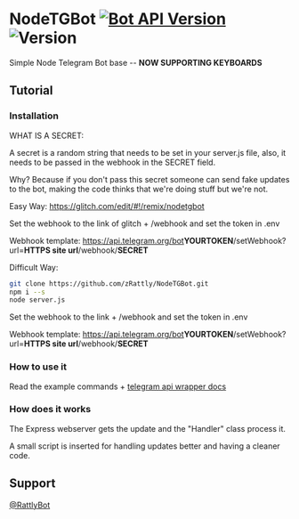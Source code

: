 # NodeTGBot [![Bot API Version](https://img.shields.io/badge/Bot%20API-v4.3-f36caf.svg?style=flat-square)](https://core.telegram.org/bots/api) ![Version](https://img.shields.io/badge/version-v1.0.0-orange.svg)

Simple Node Telegram Bot base -- <b>NOW SUPPORTING KEYBOARDS</b>

## Tutorial
 
### Installation

WHAT IS A SECRET:

A secret is a random string that needs to be set in your server.js file, also, it needs to be passed in the webhook in the SECRET field.

Why? Because if you don't pass this secret someone can send fake updates to the bot, making the code thinks that we're doing stuff but we're not.

Easy Way: https://glitch.com/edit/#!/remix/nodetgbot 

Set the webhook to the link of glitch + /webhook and set the token in .env

Webhook template: https://api.telegram.org/bot<b>YOURTOKEN</b>/setWebhook?url=<b>HTTPS site url</b>/webhook/<b>SECRET</b>

Difficult Way:

```bash
git clone https://github.com/zRattly/NodeTGBot.git
npm i --s
node server.js
```

Set the webhook to the link + /webhook and set the token in .env

Webhook template: https://api.telegram.org/bot<b>YOURTOKEN</b>/setWebhook?url=<b>HTTPS site url</b>/webhook/<b>SECRET</b>

### How to use it

Read the example commands + [telegram api wrapper docs](https://www.npmjs.com/package/telegram-bot-client)

### How does it works

The Express webserver gets the update and the "Handler" class process it.

A small script is inserted for handling updates better and having a cleaner code.

## Support

[@RattlyBot](t.me/RattlyBot)
